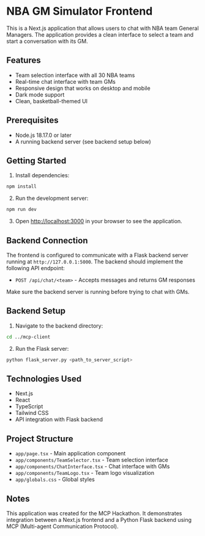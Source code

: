 # NBA GM Simulator Frontend

This is a Next.js application that allows users to chat with NBA team General Managers. The application provides a clean interface to select a team and start a conversation with its GM.

## Features

- Team selection interface with all 30 NBA teams
- Real-time chat interface with team GMs
- Responsive design that works on desktop and mobile
- Dark mode support
- Clean, basketball-themed UI

## Prerequisites

- Node.js 18.17.0 or later
- A running backend server (see backend setup below)

## Getting Started

1. Install dependencies:

```bash
npm install
```

2. Run the development server:

```bash
npm run dev
```

3. Open [http://localhost:3000](http://localhost:3000) in your browser to see the application.

## Backend Connection

The frontend is configured to communicate with a Flask backend server running at `http://127.0.0.1:5000`. The backend should implement the following API endpoint:

- `POST /api/chat/<team>` - Accepts messages and returns GM responses

Make sure the backend server is running before trying to chat with GMs.

## Backend Setup

1. Navigate to the backend directory:

```bash
cd ../mcp-client
```

2. Run the Flask server:

```bash
python flask_server.py <path_to_server_script>
```

## Technologies Used

- Next.js
- React
- TypeScript
- Tailwind CSS
- API integration with Flask backend

## Project Structure

- `app/page.tsx` - Main application component
- `app/components/TeamSelector.tsx` - Team selection interface
- `app/components/ChatInterface.tsx` - Chat interface with GMs
- `app/components/TeamLogo.tsx` - Team logo visualization
- `app/globals.css` - Global styles

## Notes

This application was created for the MCP Hackathon. It demonstrates integration between a Next.js frontend and a Python Flask backend using MCP (Multi-agent Communication Protocol).